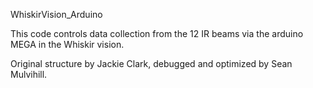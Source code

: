 WhiskirVision_Arduino

  This code controls data collection from the 12 IR beams via the arduino MEGA in the Whiskir vision.
  
  Original structure by Jackie Clark, debugged and optimized by Sean Mulvihill. 
